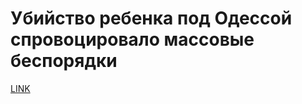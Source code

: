 # Убийство ребенка под Одессой спровоцировало массовые беспорядки



[LINK](https://varlamov.ru/1917232.html)